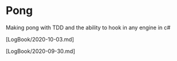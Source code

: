 # Pong
Making pong with TDD and the ability to hook in any engine in c#

[LogBook/2020-10-03.md]

[LogBook/2020-09-30.md]
